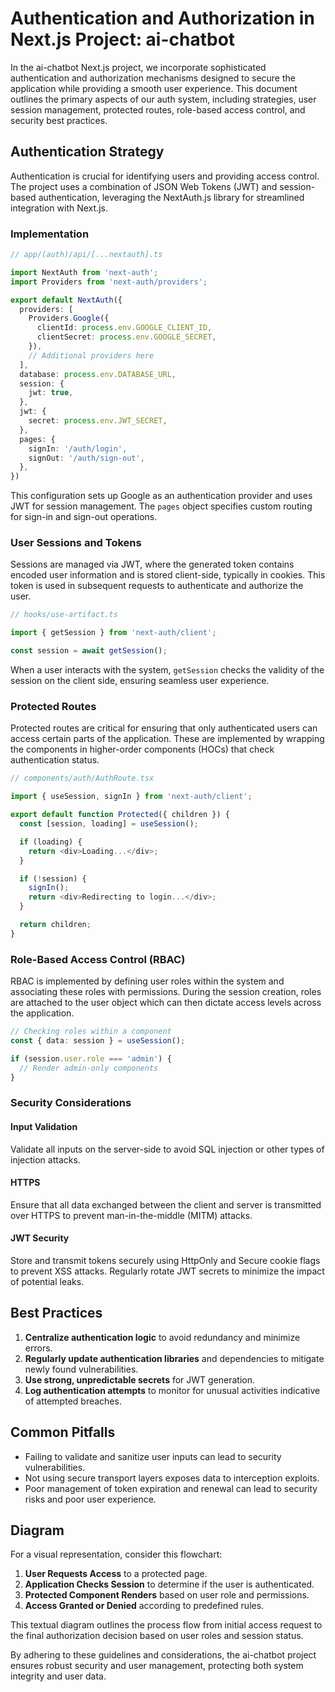 # Authentication and Authorization in Next.js Project: ai-chatbot

In the ai-chatbot Next.js project, we incorporate sophisticated authentication and authorization mechanisms designed to secure the application while providing a smooth user experience. This document outlines the primary aspects of our auth system, including strategies, user session management, protected routes, role-based access control, and security best practices.

## Authentication Strategy

Authentication is crucial for identifying users and providing access control. The project uses a combination of JSON Web Tokens (JWT) and session-based authentication, leveraging the NextAuth.js library for streamlined integration with Next.js.

### Implementation

```typescript
// app/(auth)/api/[...nextauth].ts

import NextAuth from 'next-auth';
import Providers from 'next-auth/providers';

export default NextAuth({
  providers: [
    Providers.Google({
      clientId: process.env.GOOGLE_CLIENT_ID,
      clientSecret: process.env.GOOGLE_SECRET,
    }),
    // Additional providers here
  ],
  database: process.env.DATABASE_URL,
  session: {
    jwt: true,
  },
  jwt: {
    secret: process.env.JWT_SECRET,
  },
  pages: {
    signIn: '/auth/login',
    signOut: '/auth/sign-out',
  },
})
```

This configuration sets up Google as an authentication provider and uses JWT for session management. The `pages` object specifies custom routing for sign-in and sign-out operations.

### User Sessions and Tokens

Sessions are managed via JWT, where the generated token contains encoded user information and is stored client-side, typically in cookies. This token is used in subsequent requests to authenticate and authorize the user.

```javascript
// hooks/use-artifact.ts

import { getSession } from 'next-auth/client';

const session = await getSession();
```

When a user interacts with the system, `getSession` checks the validity of the session on the client side, ensuring seamless user experience.

### Protected Routes

Protected routes are critical for ensuring that only authenticated users can access certain parts of the application. These are implemented by wrapping the components in higher-order components (HOCs) that check authentication status.

```typescript
// components/auth/AuthRoute.tsx

import { useSession, signIn } from 'next-auth/client';

export default function Protected({ children }) {
  const [session, loading] = useSession();

  if (loading) {
    return <div>Loading...</div>;
  }

  if (!session) {
    signIn();
    return <div>Redirecting to login...</div>;
  }

  return children;
}
```

### Role-Based Access Control (RBAC)

RBAC is implemented by defining user roles within the system and associating these roles with permissions. During the session creation, roles are attached to the user object which can then dictate access levels across the application.

```typescript
// Checking roles within a component
const { data: session } = useSession();

if (session.user.role === 'admin') {
  // Render admin-only components
}
```

### Security Considerations

#### Input Validation

Validate all inputs on the server-side to avoid SQL injection or other types of injection attacks.

#### HTTPS

Ensure that all data exchanged between the client and server is transmitted over HTTPS to prevent man-in-the-middle (MITM) attacks.

#### JWT Security

Store and transmit tokens securely using HttpOnly and Secure cookie flags to prevent XSS attacks. Regularly rotate JWT secrets to minimize the impact of potential leaks.

## Best Practices

1. **Centralize authentication logic** to avoid redundancy and minimize errors.
2. **Regularly update authentication libraries** and dependencies to mitigate newly found vulnerabilities.
3. **Use strong, unpredictable secrets** for JWT generation.
4. **Log authentication attempts** to monitor for unusual activities indicative of attempted breaches.

## Common Pitfalls

- Failing to validate and sanitize user inputs can lead to security vulnerabilities.
- Not using secure transport layers exposes data to interception exploits.
- Poor management of token expiration and renewal can lead to security risks and poor user experience.

## Diagram

For a visual representation, consider this flowchart: 

1. **User Requests Access** to a protected page.
2. **Application Checks Session** to determine if the user is authenticated.
3. **Protected Component Renders** based on user role and permissions.
4. **Access Granted or Denied** according to predefined rules.

This textual diagram outlines the process flow from initial access request to the final authorization decision based on user roles and session status.

By adhering to these guidelines and considerations, the ai-chatbot project ensures robust security and user management, protecting both system integrity and user data.